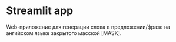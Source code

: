 # Streamlit app
Web-приложение для генерации слова в предложении/фразе на ангийском языке закрытого масской [MASK].
